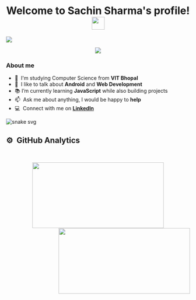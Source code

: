 <h1 align="center">
  Welcome to Sachin Sharma's profile!
  <img src="https://media.giphy.com/media/hvRJCLFzcasrR4ia7z/giphy.gif" width="35">
</h1>

<img src="https://user-images.githubusercontent.com/89263668/162894221-2f0ef098-baed-4ebb-be4d-1163d1c6dba6.gif">


<p align="center">
  <img src="https://readme-typing-svg.herokuapp.com?color=F70000&lines=Hello%2C+world!+I'm+Sachin+Sharma.;I'm+a+Front-End+Web+Developer.;I'm+from+Gwalior%2C+Madhya+Pradesh."></img>
</p>

<h3 align="left">About me </h3>

- :office: &nbsp;I'm studying Computer Science from **VIT Bhopal**
- :speech_balloon: &nbsp;I like to talk about **Android** and **Web Development**
- :books: I’m currently learning **JavaScript** while also building projects
- :mailbox: &nbsp;Ask me about anything, I would be happy to **help**
- :computer: &nbsp;Connect with me on <a href = "https://www.linkedin.com/in/sachinsh01/"> **LinkedIn** </a>


![snake svg](https://github.com/sachinsh01/sachinsh01/blob/output/github-contribution-grid-snake.svg)

## ⚙️ &nbsp;GitHub Analytics
<br>
<p align = "center">
<a href="#sachinsharma-title">
<img height="180em" width="360em" src="https://github-readme-stats-eight-theta.vercel.app/api/top-langs/?username=sachinsh01&hide=jupyter%20notebook&layout=compact&theme=algolia"/> 
<img height="180em" width="360em" src="https://github-readme-stats.vercel.app/api?username=sachinsh01&show_icons=true&theme=react&count_private=true&include_all_commits=true" align="right" />
</a>
</p>
